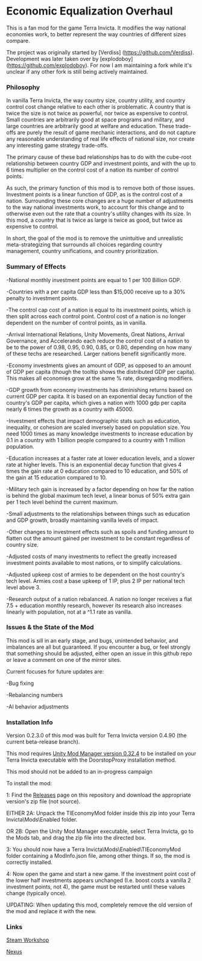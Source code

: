 # Economic Equalization Overhaul
This is a fan mod for the game Terra Invicta. It modifies the way national economies work, to better represent the way countries of different sizes compare.

The project was originally started by [Verdiss] (https://github.com/Verdiss). Development was later taken over by [explodoboy] (https://github.com/explodoboy). For now I am maintaining a fork while it's unclear if any other fork is still being actively maintained.


### Philosophy
In vanilla Terra Invicta, the way country size, country utility, and country control cost change relative to each other is problematic. A country that is twice the size is not twice as powerful, nor twice as expensive to control. Small countries are arbitrarily good at space programs and military, and large countries are arbitrarily good at welfare and education. These trade-offs are purely the result of game mechanic interactions, and do not capture any reasonable understanding of real life effects of national size, nor create any interesting game strategy trade-offs.

The primary cause of these bad relationships has to do with the cube-root relationship between country GDP and investment points, and with the up to 6 times multiplier on the control cost of a nation its number of control points.

As such, the primary function of this mod is to remove both of those issues. Investment points is a linear function of GDP, as is the control cost of a nation. Surrounding these core changes are a huge number of adjustments to the way national investments work, to account for this change and to otherwise even out the rate that a country's utility changes with its size. In this mod, a country that is twice as large is twice as good, but twice as expensive to control.

In short, the goal of the mod is to remove the unintuitive and unrealistic meta-strategizing that surrounds all choices regarding country management, country unifications, and country prioritization.


### Summary of Effects
-National monthly investment points are equal to 1 per 100 Billion GDP.

-Countries with a per capita GDP less than $15,000 receive up to a 30% penalty to investment points.

-The control cap cost of a nation is equal to its investment points, which is then split across each control point. Control cost  of a nation is no longer dependent on the number of control points, as in vanilla.

-Arrival International Relations, Unity Movements, Great Nations, Arrival Governance, and Accelerando each reduce the control cost of a nation to be to the power of 0.98, 0.95, 0.90, 0.85, or 0.80, depending on how many of these techs are researched. Larger nations benefit significantly more.

-Economy investments gives an amount of GDP, as opposed to an amount of GDP per capita (though the tooltip shows the distributed GDP per capita). This makes all economies grow at the same % rate, disregarding modifiers.

-GDP growth from economy investments has diminishing returns based on current GDP per capita. It is based on an exponential decay function of the country's GDP per capita, which gives a nation with 1000 gdp per capita nearly 6 times the growth as a country with 45000.

-Investment effects that impact demographic stats such as education, inequality, or cohesion are scaled inversely based on population size. You need 1000 times as many knowledge investments to increase education by 0.1 in a country with 1 billion people compared to a country with 1 million population.

-Education increases at a faster rate at lower education levels, and a slower rate at higher levels. This is an exponential decay function that gives 4 times the gain rate at 0 education compared to 10 education, and 50% of the gain at 15 education compared to 10.

-Military tech gain is increased by a factor depending on how far the nation is behind the global maximum tech level, a linear bonus of 50% extra gain per 1 tech level behind the current maximum.

-Small adjustments to the relationships between things such as education and GDP growth, broadly maintaining vanilla levels of impact.

-Other changes to investment effects such as spoils and funding amount to flatten out the amount gained per investment to be constant regardless of country size.

-Adjusted costs of many investments to reflect the greatly increased investment points available to most nations, or to simplify calculations.

-Adjusted upkeep cost of armies to be dependent on the host country's tech level. Armies cost a base upkeep of 1 IP, plus 2 IP per national tech level above 3.

-Research output of a nation rebalanced. A nation no longer receives a flat 7.5 + education monthly research, however its research also increases linearly with population, not at a ^1.1 rate as vanilla.


### Issues & the State of the Mod
This mod is sill in an early stage, and bugs, unintended behavior, and imbalances are all but guaranteed. If you encounter a bug, or feel strongly that something should be adjusted, either open an issue in this github repo or leave a comment on one of the mirror sites.

Current focuses for future updates are:

-Bug fixing

-Rebalancing numbers

-AI behavior adjustments


### Installation Info
Version 0.2.3.0 of this mod was built for Terra Invicta version 0.4.90 (the current beta-release branch).

This mod requires [Unity Mod Manager version 0.32.4](https://www.nexusmods.com/site/mods/21/?tab=description) to be installed on your Terra Invicta executable with the DoorstopProxy installation method.

This mod should not be added to an in-progress campaign

To install the mod:

1: Find the [Releases](https://github.com/sayez10/ti-economic-equalization-overhaul) page on this repository and download the appropriate version's zip file (not source).

EITHER 2A: Unpack the TIEconomyMod folder inside this zip into your Terra Invicta\Mods\Enabled folder.

OR 2B: Open the Unity Mod Manager executable, select Terra Invicta, go to the Mods tab, and drag the zip file into the directed box.

3: You should now have a Terra Invicta\Mods\Enabled\TIEconomyMod folder containing a ModInfo.json file, among other things. If so, the mod is correctly installed.

4: Now open the game and start a new game. If the investment point cost of the lower half investments appears unchanged (I.e. boost costs a vanilla 2 investment points, not 4), the game must be restarted until these values change (typically once).

UPDATING: When updating this mod, completely remove the old version of the mod and replace it with the new.


### Links
[Steam Workshop](https://steamcommunity.com/sharedfiles/filedetails/?id=xxxxxxxxxx)

[Nexus](https://www.nexusmods.com/terrainvicta/mods/xxxxxxxxxx)
